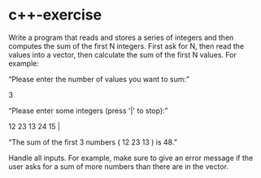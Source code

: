 # c++-exercise

Write a program that reads and stores a series of integers and then computes the sum of the first N integers. First ask for N, then read the values into a vector, then calculate the sum of the first N values. For example:

“Please enter the number of values you want to sum:”

3

“Please enter some integers (press '|' to stop):”

12 23 13 24 15 |

“The sum of the first 3 numbers ( 12 23 13 ) is 48.”

Handle all inputs. For example, make sure to give an error message if the user asks for a sum of more numbers than there are in the vector.
